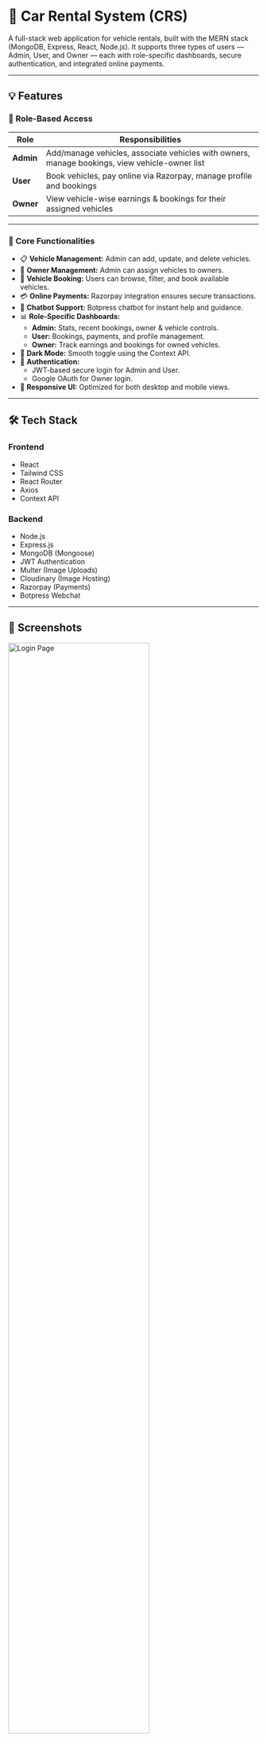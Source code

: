 # 🚗 Car Rental System (CRS)

A full-stack web application for vehicle rentals, built with the MERN stack (MongoDB, Express, React, Node.js). It supports three types of users — Admin, User, and Owner — each with role-specific dashboards, secure authentication, and integrated online payments.

---

## 💡 Features

### 🔑 Role-Based Access

| Role      | Responsibilities                                                                       |
| --------- | ---------------------------------------------------------------------------------------- |
| **Admin** | Add/manage vehicles, associate vehicles with owners, manage bookings, view vehicle-owner list |
| **User**  | Book vehicles, pay online via Razorpay, manage profile and bookings                    |
| **Owner** | View vehicle-wise earnings & bookings for their assigned vehicles                      |

---

### 🚀 Core Functionalities

- 📋 **Vehicle Management:** Admin can add, update, and delete vehicles.
- 👥 **Owner Management:** Admin can assign vehicles to owners.
- 📅 **Vehicle Booking:** Users can browse, filter, and book available vehicles.
- 💳 **Online Payments:** Razorpay integration ensures secure transactions.
- 💬 **Chatbot Support:** Botpress chatbot for instant help and guidance.
- 📊 **Role-Specific Dashboards:**
  - **Admin:** Stats, recent bookings, owner & vehicle controls.
  - **User:** Bookings, payments, and profile management.
  - **Owner:** Track earnings and bookings for owned vehicles.
- 🌙 **Dark Mode:** Smooth toggle using the Context API.
- 🔐 **Authentication:**
  - JWT-based secure login for Admin and User.
  - Google OAuth for Owner login.
- 📱 **Responsive UI:** Optimized for both desktop and mobile views.

---

## 🛠️ Tech Stack

### Frontend

- React
- Tailwind CSS
- React Router
- Axios
- Context API

### Backend

- Node.js
- Express.js
- MongoDB (Mongoose)
- JWT Authentication
- Multer (Image Uploads)
- Cloudinary (Image Hosting)
- Razorpay (Payments)
- Botpress Webchat

---

## 📸 Screenshots



<img src="https://github.com/user-attachments/assets/34d82435-7294-457b-8aea-1bf8a5dd67a7" alt="Login Page" width="75%" />

<img src="https://github.com/user-attachments/assets/640ddda3-7454-4097-be4c-1010163ee2a6" alt="Dashboard Overview" width="75%" />



<img src="https://github.com/user-attachments/assets/8c42e3d6-5552-40a5-8629-b10783494d9d" alt="Admin Dashboard" width="75%" />
<img src="https://github.com/user-attachments/assets/8270e2d4-72cb-4df1-b21d-9659568d6b34" alt="Owner Panel" width="75%" />
Admin-panel:
<img src="https://github.com/user-attachments/assets/c2dcc7e9-b714-4b04-817a-3b41c0474953" alt="Bookings Page" width="75%" />
<img src="https://github.com/user-attachments/assets/16467497-62d6-4853-b9b2-e811105c0d4d" alt="Vehicle Detail View" width="75%" />
<img src="https://github.com/user-attachments/assets/60f40d43-70ce-4ede-a539-924f4c5e5b92" alt="Chatbot UI" width="75%" />
Owner-dashboard:
<img src="https://github.com/user-attachments/assets/55130244-56b8-4f17-9262-45234b293c8f" alt="Dark Mode Support" width="75%" />

---


